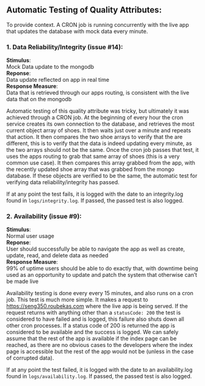 ## Automatic Testing of Quality Attributes:

To provide context. A CRON job is running concurrently with the live app that updates the database with mock data every minute.  

### 1. Data Reliability/Integrity (issue #14):
**Stimulus**:  
Mock Data update to the mongodb  
**Reponse**:  
Data update reflected on app in real time  
**Response Measure**:  
Data that is retrieved through our apps routing, is consistent with the live data that on the mongodb  

Automatic testing of this quality attribute was tricky, but ultimately it was achieved through a CRON job. At the beginning of every hour the cron service creates its own connection to the database, and retrieves the most current object array of shoes. It then waits just over a minute and repeats that action. It then compares the two shoe arrays to verify that the are different, this is to verify that the data is indeed updating every minute, as the two arrays should not be the same. Once the cron job passes that test, it uses the apps routing to grab that same array of shoes (this is a very common use case). It then compares this array grabbed from the app, with the recently updated shoe array that was grabbed from the mongo database. If these objects are verified to be the same, the automatic test for verifying data reliability/integrity has passed.  

If at any point the test fails, it is logged with the date to an integrity.log found in `logs/integrity.log`. If passed, the passed test is also logged.

### 2. Availability (issue #9):
**Stimulus**:  
Normal user usage  
**Reponse**:  
User should successfully be able to navigate the app as well as create, update, read, and delete data as needed  
**Response Measure**:  
99% of uptime users should be able to do exactly that, with downtime being used as an opportunity to update and patch the system that otherwise can’t be made live  

Availability testing is done every every 15 minutes, and also runs on a cron job. This test is much more simple. It makes a request to https://seng350.roubekas.com where the live app is being served. If the request returns with anything other than a `statusCode: 200` the test is considered to have failed and is logged, this failure also shuts down all other cron processes. If a status code of 200 is returned the app is considered to be available and the success is logged. We can safely assume that the rest of the app is available if the index page can be reached, as there are no obvious cases to the developers where the index page is accessible but the rest of the app would not be (unless in the case of corrupted data).  

If at any point the test failed, it is logged with the date to an availability.log found in `logs/availability.log`. If passed, the passed test is also logged.
